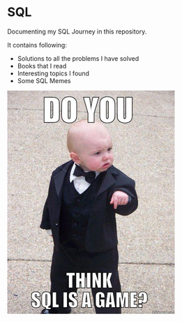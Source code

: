 # SQL
Documenting my SQL Journey in this repository.

It contains following:

* Solutions to all the problems I have solved
* Books that I read
* Interesting topics I found
* Some SQL Memes

![SQLMeme](https://github.com/Smit2896/SQL/blob/main/SQLMemes.jpg)
